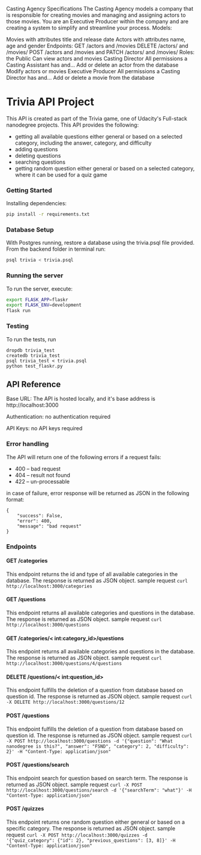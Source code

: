 Casting Agency Specifications
The Casting Agency models a company that is responsible for creating movies and managing and assigning actors to those movies. You are an Executive Producer within the company and are creating a system to simplify and streamline your process.
Models:

Movies with attributes title and release date
Actors with attributes name, age and gender
Endpoints:
GET /actors and /movies
DELETE /actors/ and /movies/
POST /actors and /movies and
PATCH /actors/ and /movies/
Roles:
the Public
Can view actors and movies
Casting Director
All permissions a Casting Assistant has and…
Add or delete an actor from the database
Modify actors or movies
Executive Producer
All permissions a Casting Director has and…
Add or delete a movie from the database


# Trivia API Project
This API is created as part of the Trivia game, one of Udacity's Full-stack nanodegree projects.
This API provides the following:
- getting all available questions either general or based on a selected category, including the answer, category, and difficulty
- adding questions
- deleting questions
- searching questions
- getting random question either general or based on a selected category, where it can be used for a quiz game
### Getting Started
Installing dependencies:

```bash
pip install -r requirements.txt
```
### Database Setup
With Postgres running, restore a database using the trivia.psql file provided. From the backend folder in terminal run:
```bash
psql trivia < trivia.psql
```

### Running the server

To run the server, execute:

```bash
export FLASK_APP=flaskr
export FLASK_ENV=development
flask run
```
### Testing
To run the tests, run
```
dropdb trivia_test
createdb trivia_test
psql trivia_test < trivia.psql
python test_flaskr.py
```

## API Reference
Base URL: The API is hosted locally, and it's base address is http://localhost:3000

Authentication: no authentication required

API Keys: no API keys required 

### Error handling
The API will return one of the following errors if a request fails:

- 400 – bad request
- 404 – result not found
- 422 – un-processable

in case of failure, error response will be returned as JSON in the following format:
```
{
    "success": False,
    "error": 400,
    "message": "bad request"
}
```
### Endpoints
#### GET /categories
This endpoint returns the id and type of all available categories in the database.
The response is returned as JSON object.
sample request ```curl http://localhost:3000/categories```

#### GET /questions
This endpoint returns all available categories and questions in the database.
The response is returned as JSON object.
sample request ```curl http://localhost:3000/questions```

#### GET /categories/< int:category_id>/questions
This endpoint returns all available categories and questions in the database.
The response is returned as JSON object.
sample request ```curl http://localhost:3000/questions/4/questions```

#### DELETE /questions/< int:question_id>
This endpoint fulfills the deletion of a question from database based on question id.
The response is returned as JSON object.
sample request ```curl -X DELETE http://localhost:3000/questions/12```

#### POST /questions
This endpoint fulfills the deletion of a question from database based on question id.
The response is returned as JSON object.
sample request ```curl -X POST http://localhost:3000/questions -d '{"question": "What nanodegree is this?", "answer": "FSND", "category": 2, "difficulty": 2}' -H "Content-Type: application/json"```

#### POST /questions/search
This endpoint search for question based on search term. 
The response is returned as JSON object.
sample request ```curl -X POST http://localhost:3000/questions/search -d '{"searchTerm": "what"}' -H "Content-Type: application/json"```

#### POST /quizzes
This endpoint returns one random question either general or based on a specific category.
The response is returned as JSON object.
sample request ```curl -X POST http://localhost:3000/quizzes -d '{"quiz_category": {"id": 2}, "previous_questions": [3, 8]}' -H "Content-Type: application/json"```

